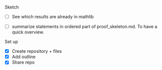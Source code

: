 Sketch
- [ ] See which results are already in mathlib
- [ ] summarize statements in ordered part of proof_skeleton.md. To have a quick overview. 



Set up
- [X] Create repository + files
- [X] Add outline 
- [X] Share repo 